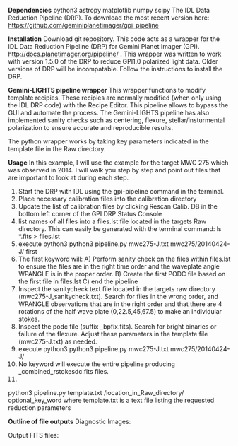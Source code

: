 **Dependencies**
python3
astropy
matplotlib
numpy
scipy
The IDL Data Reduction Pipeline (DRP). To download the most recent version here: https://github.com/geminiplanetimager/gpi_pipeline

**Installation**
Download git repository. This code acts as a wrapper for the IDL Data Reduction Pipeline (DRP) for Gemini Planet Imager (GPI). http://docs.planetimager.org/pipeline/ . This wrapper was written to work with version 1.5.0 of the DRP to reduce GPI1.0 polarized light data. Older versions of DRP will be incompatable.
Follow the instructions to install the DRP.

**Gemini-LIGHTS pipeline wrapper**
This wrapper functions to modify template recipies. These recipies are normally modified (when only using the IDL DRP code) with the Recipe Editor. This pipeline allows to bypass the GUI and automate the process. The Gemini-LIGHTS pipeline has also implemented sanity checks such as centering, flexure, stellar/insturmental polarization to ensure accurate and reproducible results.

The python wrapper works by taking key parameters indicated in the template file in the Raw directory. 

**Usage**
In this example, I will use the example for the target MWC 275 which was observed in 2014. I will walk you step by step and point out files that are important to look at during each step.

1) Start the DRP with IDL using the gpi-pipeline command in the terminal.
2) Place necessary calibration files into the calibration directory
3) Update the list of calibration files by clicking Rescan Calib. DB in the bottom left corner of the GPI DRP Status Console
4) list names of all files into a files.lst file located in the targets Raw directory. This can easily be generated with the terminal command: ls *.fits > files.lst
5) execute python3 python3 pipeline.py mwc275-J.txt mwc275/20140424-J/ first
6) The first keyword will:
  A) Perform sanity check on the files within files.lst to ensure the files are in the right time order and the waveplate angle WPANGLE is in the proper order.
  B) Create the first PODC file based on the first file in files.lst
  C) end the pipeline
7) Inspect the sanitycheck text file located in the targets raw directory (mwc275-J_sanitycheck.txt). Search for files in the wrong order, and WPANGLE observations that are in the right order and that there are 4 rotations of the half wave plate (0,22.5,45,67.5) to make an individular stokes.
8) Inspect the podc file (suffix _bpfix.fits). Search for bright binaries or failure of the flexure. Adjust these parameters in the template file (mwc275-J.txt) as needed.
9) execute python3 python3 pipeline.py mwc275-J.txt mwc275/20140424-J/
10) No keyword will execute the entire pipeline producing _combined_rstokesdc.fits files. 
11) 
python3 pipeline.py template.txt /location_in_Raw_directory/ optional_key_word
where template.txt is a text file listing the requested reduction parameters 


**Outline of file outputs** 
Diagnostic Images:

Output FITS files:

